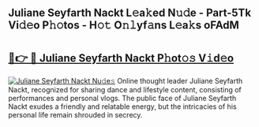 ## Juliane Seyfarth Nackt L𝚎a𝚔ed N𝚞𝚍e - Part-5Tk Vi𝚍𝚎o P𝚑𝚘tos - H𝚘𝚝 O𝚗𝚕yf𝚊ns L𝚎a𝚔s oFAdM

# <h2><a href="http://kfap5b.oniu.top/?m=Juliane+Seyfarth+Nackt">🔗👉 🔴 Juliane Seyfarth Nackt P𝚑ot𝚘𝚜 V𝚒d𝚎o</a></h2>

[![Juliane Seyfarth Nackt Nu𝚍e𝚜](https://i.imgur.com/0qMVB7G.gif)](http://kfap5b.oniu.top/?m=Juliane+Seyfarth+Nackt)
Online thought leader Juliane Seyfarth Nackt, recognized for sharing dance and lifestyle content, consisting of performances and personal vlogs. The public face of Juliane Seyfarth Nackt exudes a friendly and relatable energy, but the intricacies of his personal life remain shrouded in secrecy.  
